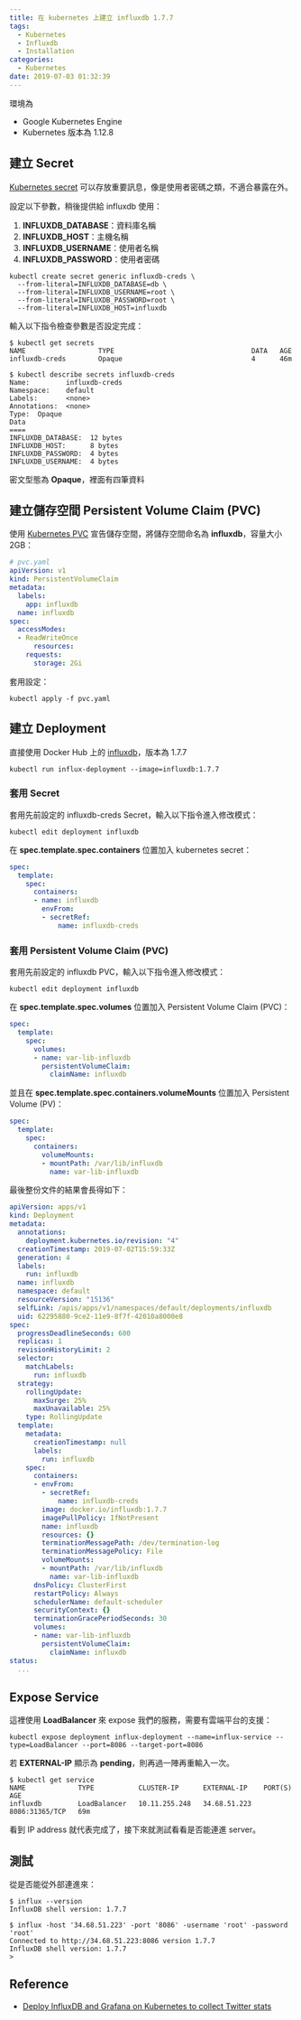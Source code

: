 ```yaml
---
title: 在 kubernetes 上建立 influxdb 1.7.7
tags:
  - Kubernetes
  - Influxdb
  - Installation
categories:
  - Kubernetes
date: 2019-07-03 01:32:39
---
```



環境為

- Google Kubernetes Engine
- Kubernetes 版本為 1.12.8

## 建立 Secret

[Kubernetes secret](https://kubernetes.io/docs/concepts/configuration/secret/) 可以存放重要訊息，像是使用者密碼之類，不適合暴露在外。

設定以下參數，稍後提供給 influxdb 使用：

1. **INFLUXDB_DATABASE**：資料庫名稱
2. **INFLUXDB_HOST**：主機名稱
3. **INFLUXDB_USERNAME**：使用者名稱
4. **INFLUXDB_PASSWORD**：使用者密碼

```shell
kubectl create secret generic influxdb-creds \
  --from-literal=INFLUXDB_DATABASE=db \
  --from-literal=INFLUXDB_USERNAME=root \
  --from-literal=INFLUXDB_PASSWORD=root \
  --from-literal=INFLUXDB_HOST=influxdb
```

輸入以下指令檢查參數是否設定完成：

```shell
$ kubectl get secrets
NAME                  TYPE                                  DATA   AGE
influxdb-creds        Opaque                                4      46m

$ kubectl describe secrets influxdb-creds
Name:         influxdb-creds
Namespace:    default
Labels:       <none>
Annotations:  <none>
Type:  Opaque
Data
====
INFLUXDB_DATABASE:  12 bytes
INFLUXDB_HOST:      8 bytes
INFLUXDB_PASSWORD:  4 bytes
INFLUXDB_USERNAME:  4 bytes
```

密文型態為 **Opaque**，裡面有四筆資料

## 建立儲存空間 Persistent Volume Claim (PVC)

使用 [Kubernetes PVC](https://kubernetes.io/docs/concepts/storage/persistent-volumes/#persistentvolumeclaims) 宣告儲存空間，將儲存空間命名為 **influxdb**，容量大小 2GB：

```yaml
# pvc.yaml
apiVersion: v1
kind: PersistentVolumeClaim
metadata:
  labels:
    app: influxdb
  name: influxdb
spec:
  accessModes:
  - ReadWriteOnce
      resources:
    requests:
      storage: 2Gi
```

套用設定：

```shell
kubectl apply -f pvc.yaml
```

## 建立 Deployment

直接使用 Docker Hub 上的 [influxdb](https://hub.docker.com/_/influxdb)，版本為 1.7.7

```shell
kubectl run influx-deployment --image=influxdb:1.7.7
```

### 套用 Secret

套用先前設定的 influxdb-creds Secret，輸入以下指令進入修改模式：

```shell
kubectl edit deployment influxdb
```

在 **spec.template.spec.containers** 位置加入 kubernetes secret：

```yaml
spec:
  template:
    spec:
      containers:
      - name: influxdb
        envFrom:
        - secretRef:
            name: influxdb-creds
```

### 套用 Persistent Volume Claim (PVC)

套用先前設定的 influxdb PVC，輸入以下指令進入修改模式：

```shell
kubectl edit deployment influxdb
```

在 **spec.template.spec.volumes** 位置加入 Persistent Volume Claim (PVC)：

```yaml
spec:
  template:
    spec:
      volumes:
      - name: var-lib-influxdb
        persistentVolumeClaim:
          claimName: influxdb
```

並且在 **spec.template.spec.containers.volumeMounts** 位置加入 Persistent Volume (PV)：

```yaml
spec:
  template:
    spec:
      containers:
        volumeMounts:
        - mountPath: /var/lib/influxdb
          name: var-lib-influxdb
```

最後整份文件的結果會長得如下：

```yaml
apiVersion: apps/v1
kind: Deployment
metadata:
  annotations:
    deployment.kubernetes.io/revision: "4"
  creationTimestamp: 2019-07-02T15:59:33Z
  generation: 4
  labels:
    run: influxdb
  name: influxdb
  namespace: default
  resourceVersion: "15136"
  selfLink: /apis/apps/v1/namespaces/default/deployments/influxdb
  uid: 62295880-9ce2-11e9-8f7f-42010a8000e8
spec:
  progressDeadlineSeconds: 600
  replicas: 1
  revisionHistoryLimit: 2
  selector:
    matchLabels:
      run: influxdb
  strategy:
    rollingUpdate:
      maxSurge: 25%
      maxUnavailable: 25%
    type: RollingUpdate
  template:
    metadata:
      creationTimestamp: null
      labels:
        run: influxdb
    spec:
      containers:
      - envFrom:
        - secretRef:
            name: influxdb-creds
        image: docker.io/influxdb:1.7.7
        imagePullPolicy: IfNotPresent
        name: influxdb
        resources: {}
        terminationMessagePath: /dev/termination-log
        terminationMessagePolicy: File
        volumeMounts:
        - mountPath: /var/lib/influxdb
          name: var-lib-influxdb
      dnsPolicy: ClusterFirst
      restartPolicy: Always
      schedulerName: default-scheduler
      securityContext: {}
      terminationGracePeriodSeconds: 30
      volumes:
      - name: var-lib-influxdb
        persistentVolumeClaim:
          claimName: influxdb
status:
  ...
```

## Expose Service

這裡使用 **LoadBalancer** 來 expose 我們的服務，需要有雲端平台的支援：

```shell
kubectl expose deployment influx-deployment --name=influx-service --type=LoadBalancer --port=8086 --target-port=8086
```

若 **EXTERNAL-IP** 顯示為 **pending**，則再過一陣再重輸入一次。

```shell
$ kubectl get service
NAME             TYPE           CLUSTER-IP      EXTERNAL-IP    PORT(S)          AGE
influxdb         LoadBalancer   10.11.255.248   34.68.51.223   8086:31365/TCP   69m
```

看到 IP address 就代表完成了，接下來就測試看看是否能連進 server。

## 測試

從是否能從外部連進來：

```shell
$ influx --version
InfluxDB shell version: 1.7.7

$ influx -host '34.68.51.223' -port '8086' -username 'root' -password 'root'
Connected to http://34.68.51.223:8086 version 1.7.7
InfluxDB shell version: 1.7.7
>
```

## Reference

- [Deploy InfluxDB and Grafana on Kubernetes to collect Twitter stats](https://opensource.com/article/19/2/deploy-influxdb-grafana-kubernetes)